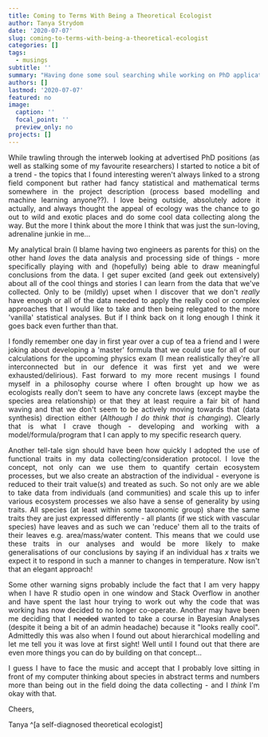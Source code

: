 ```yaml
---
title: Coming to Terms With Being a Theoretical Ecologist
author: Tanya Strydom
date: '2020-07-07'
slug: coming-to-terms-with-being-a-theoretical-ecologist
categories: []
tags:
  - musings
subtitle: ''
summary: "Having done some soul searching while working on PhD applications I've come to the conclusion that just maybe I'm not the ecologist that I thought I was."
authors: []
lastmod: '2020-07-07'
featured: no
image:
  caption: ''
  focal_point: ''
  preview_only: no
projects: []
---
```


<div style="text-align: justify">

While trawling through the interweb looking at advertised PhD positions (as well as stalking some of my favourite researchers) I started to notice a bit of a trend - the topics that I found interesting weren't always linked to a strong field component but rather had fancy statistical and mathematical terms somewhere in the project description (process based modelling and machine learning anyone??). I love being outside, absolutely adore it actually, and always thought the appeal of ecology was the chance to go out to wild and exotic places and do some cool data collecting along the way. But the more I think about the more I think that was just the sun-loving, adrenaline junkie in me...

My analytical brain (I blame having two engineers as parents for this) on the other hand *loves* the data analysis and processing side of things - more specifically playing with and (hopefully) being able to draw meaningful conclusions from the data. I get super excited (and geek out extensively) about all of the cool things and stories I can learn from the data that we've collected. Only to be (mildly) upset when I discover that we don't *really* have enough or all of the data needed to apply the really cool or complex approaches that I would like to take and then being relegated to the more 'vanilla' statistical analyses. But if I think back on it long enough I think it goes back even further than that.

I fondly remember one day in first year over a cup of tea a friend and I were joking about developing a 'master' formula that we could use for all of our calculations for the upcoming physics exam (I mean realistically they're all interconnected but in our defence it was first yet and we were exhausted/delirious). Fast forward to my more recent musings I found myself in a philosophy course where I often brought up how we as ecologists really don't seem to have any concrete laws (except maybe the species area relationship) or that they at least require a fair bit of hand waving and that we don't seem to be actively moving towards that (data synthesis) direction either (*Although I do think that is changing*). Clearly that is what I crave though - developing and working with a model/formula/program that I can apply to my specific research query.

Another tell-tale sign should have been how quickly I adopted the use of functional traits in my data collecting/consideration protocol. I love the concept, not only can we use them to quantify certain ecosystem processes, but we also create an abstraction of the individual - everyone is reduced to their trait value(s) and treated as such. So not only are we able to take data from individuals (and communities) and scale this up to infer various ecosystem processes we also have a sense of generality by using traits. All species (at least within some taxonomic group) share the same traits they are just expressed differently - all plants (if we stick with vascular species) have leaves and as such we can 'reduce' them all to the traits of their leaves e.g. area/mass/water content. This means that we could use these traits in our analyses and would be more likely to make generalisations of our conclusions by saying if an individual has *x* traits we expect it to respond in such a manner to changes in temperature. Now isn't that an elegant approach!

Some other warning signs probably include the fact that I am very happy when I have R studio open in one window and Stack Overflow in another and have spent the last hour trying to work out why the code that was working has now decided to no longer co-operate. Another may have been me deciding that I ~~needed~~ wanted to take a course in Bayesian Analyses (despite it being a bit of an admin headache) because it "looks really cool". Admittedly this was also when I found out about hierarchical modelling and let me tell you it was love at first sight! Well until I found out that there are even more things you can do by building on that concept...

I guess I have to face the music and accept that I probably love sitting in front of my computer thinking about species in abstract terms and numbers more than being out in the field doing the data collecting - and I _think_ I'm okay with that. 

Cheers,

Tanya ^[a self-diagnosed theoretical ecologist]


</div>
